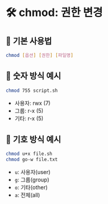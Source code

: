 # 🛠️ chmod: 권한 변경

## 📌 기본 사용법

```bash
chmod [옵션] [권한] [파일명]
```

## 📌 숫자 방식 예시

```bash
chmod 755 script.sh
```

- 사용자: rwx (7)
- 그룹: r-x (5)
- 기타: r-x (5)

## 📌 기호 방식 예시

```bash
chmod u+x file.sh
chmod go-w file.txt
```

- `u`: 사용자(user)
- `g`: 그룹(group)
- `o`: 기타(other)
- `a`: 전체(all)